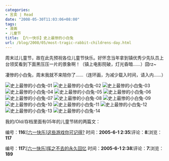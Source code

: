 ```yaml
---
categories:
- 言卖 | Read
date: "2008-05-30T11:03:06+08:00"
tags:
- 漫画
- 儿童节
title: 【六一快乐】史上最惨的小白兔
url: /blog/2008/05/most-tragic-rabbit-childrens-day.html
---
```

周末过儿童节，故在此先预祝各位儿童节快乐。好怀念当年拿到镇优秀少先队员上台领奖看到下面黑压压一片的景象啊！（镇上电影院破，灯光昏暗……）囧rz~

凄惨的小白兔，周末我就不来陪你了……（连环画，为减少载入时间，请入内……）
<!--more-->

![史上最惨的小白兔-01](/images/posts/tuzi/tuzi-01.jpg "史上最惨的小白兔-01")
![史上最惨的小白兔-02](/images/posts/tuzi/tuzi-02.jpg "史上最惨的小白兔-02")
![史上最惨的小白兔-03](/images/posts/tuzi/tuzi-03.jpg "史上最惨的小白兔-03")
![史上最惨的小白兔-04](/images/posts/tuzi/tuzi-04.jpg "史上最惨的小白兔-04")
![史上最惨的小白兔-05](/images/posts/tuzi/tuzi-05.jpg "史上最惨的小白兔-05")
![史上最惨的小白兔-06](/images/posts/tuzi/tuzi-06.jpg "史上最惨的小白兔-06")
![史上最惨的小白兔-07](/images/posts/tuzi/tuzi-07.jpg "史上最惨的小白兔-07")
![史上最惨的小白兔-08](/images/posts/tuzi/tuzi-08.jpg "史上最惨的小白兔-08")
![史上最惨的小白兔-09](/images/posts/tuzi/tuzi-09.jpg "史上最惨的小白兔-09")
![史上最惨的小白兔-10](/images/posts/tuzi/tuzi-10.jpg "史上最惨的小白兔-10")
![史上最惨的小白兔-11](/images/posts/tuzi/tuzi-11.jpg "史上最惨的小白兔-11")
![史上最惨的小白兔-12](/images/posts/tuzi/tuzi-12.jpg "史上最惨的小白兔-12")
![史上最惨的小白兔-13](/images/posts/tuzi/tuzi-13.jpg "史上最惨的小白兔-13")
![史上最惨的小白兔-14](/images/posts/tuzi/tuzi-14.jpg "史上最惨的小白兔-14")

我的/Old/存档里面有05年的儿童节转的两篇文：

编号：**116**¦[[六一快乐]这些游戏你可记得?][1]
时间：**2005-6-1 2:35**¦评论：**8**¦浏览：**117**

编号：**117**¦[[六一快乐]挥之不去的永久回忆][2]
时间：**2005-6-1 2:38**¦评论：**7**¦浏览：**189**

 [1]: /old/post/116.html
 [2]: /old/post/117.html